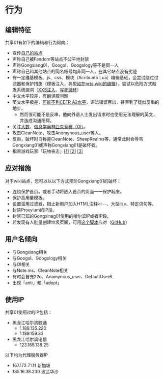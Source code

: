 # 行为

## 编辑特征
共享01有如下的编辑和行为倾向：
- 宣传[自己的站点](../monkeysites.md)
- 声称自己被Fandom等站点不公平地封禁
- 声称Gongxiang01、Googol、Googology等不是同一人
- 声称自己和其他站点的同名帐号均非同一人，在其它站点没有劣迹
- 有一定维基模板、js、css、模块（Scribunto Lua）编辑基础，会尝试绕过过滤器和保护措施（模板注入，典型[如在prts.wiki的编辑](../site/prts.wiki.md)），尝试以危险方式触发系统漏洞（[XXS注入](https://lglg.top/5/211#5382029)、[写死循环](https://zh.wikipedia.org/wiki/Module:沙盒/Gongxiang01/安全测试：死循环能不能卡爆)）
- 中文水平较差，有翻译腔问题
- 英文水平极差，[可能不到CEFR A2水平](https://zh.wikipedia.org/wiki/Special:Diff/82771956)，语法错误百出，甚至到了疑似反串的地步。
  - 然而很可能不是反串，他向外语人士发出请求时也使用无法理解的英文，并造成沟通阻碍。
- 关注[大数](https://zh.wikipedia.org/wiki/大数 (数学))、[信息学奥林匹克竞赛（OI）](https://zh.wikipedia.org/wiki/全国青少年信息学奥林匹克竞赛)。
- 攻击CleanNote，攻击Anomynous_user等人。
- 反串，破坏时自称是CleanNote、SheepRealms等，通常此时会辱骂Gongxiang01或声称Gongxiang01是破坏者。
- 指责游戏玩家「玩物丧志」[\[1\]](https://lglg.top/r/5376822) [\[2\]](../site/prts.wiki.md) [\[3\]](../site/wiki.gg.md)

## 应对措施
对于wiki站点，您可以以以下方式预防Gongxiang01的破坏：
- 连锁保护首页，或者手动将嵌入首页的页面一一保护起来。
- 保护高用量模板。
- 设置滥用过滤器，阻止新用户加入HTML注释`<!--`、大型`div`、特定词句等。
- 封禁Proxyium的IP段。
- 封禁已知的Gongxinag01使用的哈尔滨IP或者IP段。
- 若发现有人批量创建垃圾页面，可用[这个脚本](https://greasyfork.org/zh-CN/scripts/528156-fandom%E6%89%B9%E9%87%8F%E5%88%A0%E9%99%A4%E4%B8%8E%E4%BF%9D%E6%8A%A4%E5%B7%A5%E5%85%B7)应对（[GitHub](https://github.com/PandaFiredoge/FandomBatchDeleteTool)）
## 用户名倾向
- 与Gongxiang相关
- 与Googol、Googology相关
- 与OI相关
- 与Note.ms、CleanNote相关
- 有时会冒充22c、Anomynous_user、DefaultUser6
- 出现「anti」和「adopt」

## 使用IP
共享01使用过的IP包括：
- 黑龙江哈尔滨联通
  - 1.189.135.220
  - 1.189.159.33
- 黑龙江哈尔滨电信
  - 123.165.138.25

以下均为代理服务器IP
- 167.172.71.11 新加坡
- 185.16.38.230 波兰华沙
